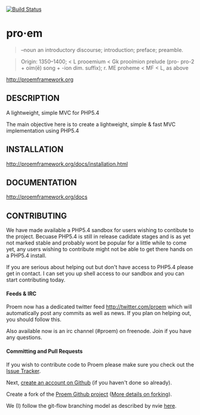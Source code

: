 [![Build Status](https://secure.travis-ci.org/proem/proem.png)](http://travis-ci.org/proem/proem)
# pro·em

> –noun
> an introductory discourse; introduction; preface; preamble.

> Origin:
> 1350–1400; < L prooemium < Gk prooímion prelude (pro- pro-2 + oím(ē) song + -ion dim. suffix);
> r. ME proheme < MF < L, as above

http://proemframework.org

## DESCRIPTION

A lightweight, simple MVC for PHP5.4

The main objective here is to create a lightweight, simple & fast MVC implementation using PHP5.4

## INSTALLATION

http://proemframework.org/docs/installation.html

## DOCUMENTATION

http://proemframework.org/docs

## CONTRIBUTING
We have made available a PHP5.4 sandbox for users wishing to contibute to the project. Becuase PHP5.4 is still in release cadidate stages and is as yet not marked stable and probably wont be popular for a little while to come yet, any users wishing to contribute might not be able to get there hands on a PHP5.4 install.

If you are serious about helping out but don't have access to PHP5.4 please get in contact. I can set you up shell access to our sandbox and you can start contributing today.

#### Feeds & IRC
Proem now has a dedicated twitter feed http://twitter.com/proem which will automatically post any commits as well as news. If you plan on helping out, you should follow this.

Also available now is an irc channel (#proem) on freenode. Join if you have any questions.

#### Committing and Pull Requests

If you wish to contribute code to Proem please make sure you check out the [Issue Tracker](https://github.com/proem/proem/issues).

Next, [create an account on Github](https://github.com/signup/free) (if you haven't done so already).

Create a fork of the [Proem Github project](http://github.com/proem/proem) ([More details on forking](http://help.github.com/forking/)).

We (I) follow the git-flow branching model as described by nvie [here](http://nvie.com/posts/a-successful-git-branching-model).
